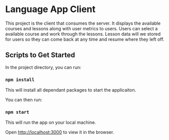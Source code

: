 # Language App Client

This project is the client that consumes the server. It displays the available courses and lessons along with user metrics to users. Users can select a available course and work through the lessons. Lesson data will we stored for users so they can come back at any time and resume where they left off.

## Scripts to Get Started

In the project directory, you can run:

### `npm install`

This will install all dependant packages to start the applicaiton.

You can then run:

### `npm start`

This will run the app on your local machine.

Open [http://localhost:3000](http://localhost:3000) to view it in the browser.

